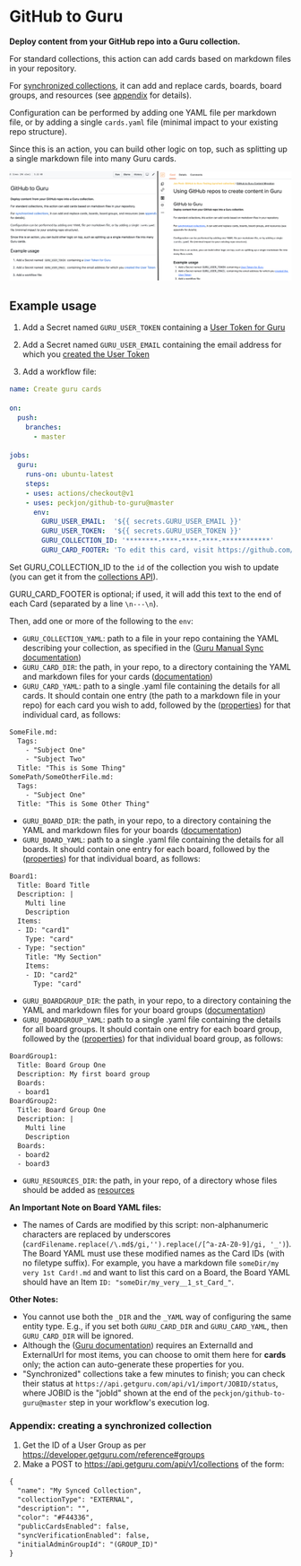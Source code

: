 # GitHub to Guru

**Deploy content from your GitHub repo into a Guru collection.**

For standard collections, this action can add cards based on markdown files in your repository.

For [synchronized collections](https://help.getguru.com/articles/T8eX5e5c/Knowledge-Sync-Overview), it can add and replace cards, boards, board groups, and resources (see [appendix](#appendix-creating-a-synchronized-collection) for details).

Configuration can be performed by adding one YAML file per markdown file, or by adding a single `cards.yaml` file (minimal impact to your existing repo structure).

Since this is an action, you can build other logic on top, such as splitting up a single markdown file into many Guru cards.

![screenshot](github_to_guru.png)

## Example usage

1. Add a Secret named `GURU_USER_TOKEN` containing a [User Token for Guru](https://help.getguru.com/articles/XipkRKLi/Guru-API-Overview)

2. Add a Secret named `GURU_USER_EMAIL` containing the email address for which you [created the User Token](https://app.getguru.com/settings/api-access)

3. Add a workflow file:

```yaml
name: Create guru cards

on:
  push:
    branches:
      - master

jobs:
  guru:
    runs-on: ubuntu-latest
    steps:
    - uses: actions/checkout@v1
    - uses: peckjon/github-to-guru@master
      env:
        GURU_USER_EMAIL:  '${{ secrets.GURU_USER_EMAIL }}'
        GURU_USER_TOKEN:  '${{ secrets.GURU_USER_TOKEN }}'
        GURU_COLLECTION_ID: '********-****-****-****-************'
        GURU_CARD_FOOTER: 'To edit this card, visit https://github.com/${{ github.repository }}"';
```

Set GURU_COLLECTION_ID to the `id` of the collection you wish to update (you can get it from the [collections API](https://api.getguru.com/api/v1/collections)).

GURU_CARD_FOOTER is optional; if used, it will add this text to the end of each Card (separated by a line `\n---\n`).

Then, add one or more of the following to the `env`:

- `GURU_COLLECTION_YAML`: path to a file in your repo containing the YAML describing your collection, as specified in the ([Guru Manual Sync documentation](https://developer.getguru.com/docs/guru-sync-manual-api#root-directory))
- `GURU_CARD_DIR`: the path, in your repo, to a directory containing the YAML and markdown files for your cards ([documentation](https://developer.getguru.com/docs/guru-sync-manual-api#cards))
- `GURU_CARD_YAML`: path to a single .yaml file containing the details for all cards. It should contain one entry (the path to a markdown file in your repo) for each card you wish to add, followed by the ([properties](https://developer.getguru.com/docs/guru-sync-manual-api#cards)) for that individual card, as follows:
```
SomeFile.md: 
  Tags: 
    - "Subject One"
    - "Subject Two"
  Title: "This is Some Thing"
SomePath/SomeOtherFile.md: 
  Tags: 
    - "Subject One"
  Title: "This is Some Other Thing"
```
- `GURU_BOARD_DIR`: the path, in your repo, to a directory containing the YAML and markdown files for your boards ([documentation](https://developer.getguru.com/docs/guru-sync-manual-api#boards))
- `GURU_BOARD_YAML`: path to a single .yaml file containing the details for all boards. It should contain one entry for each board, followed by the ([properties](https://developer.getguru.com/docs/guru-sync-manual-api#boards)) for that individual board, as follows:
```
Board1:
  Title: Board Title
  Description: |
    Multi line
    Description
  Items:
  - ID: "card1"
    Type: "card"
  - Type: "section"
    Title: "My Section"
    Items:
    - ID: "card2"
      Type: "card"
```
- `GURU_BOARDGROUP_DIR`: the path, in your repo, to a directory containing the YAML and markdown files for your board groups ([documentation](https://developer.getguru.com/docs/guru-sync-manual-api#board-groups))
- `GURU_BOARDGROUP_YAML`: path to a single .yaml file containing the details for all board groups. It should contain one entry for each board group, followed by the ([properties](https://developer.getguru.com/docs/guru-sync-manual-api#board-groups)) for that individual board group, as follows:
```
BoardGroup1:
  Title: Board Group One
  Description: My first board group
  Boards:
  - board1
BoardGroup2:
  Title: Board Group One
  Description: |
    Multi line
    Description
  Boards:
  - board2
  - board3
```
- `GURU_RESOURCES_DIR`: the path, in your repo, of a directory whose files should be added as [resources](https://developer.getguru.com/docs/guru-sync-manual-api#resources)

**An Important Note on Board YAML files:**

- The names of Cards are modified by this script: non-alphanumeric characters are replaced by underscores (`cardFilename.replace(/\.md$/gi,'').replace(/[^a-zA-Z0-9]/gi, '_')`). The Board YAML must use these modified names as the Card IDs (with no filetype suffix). For example, you have a markdown file `someDir/my very 1st Card!.md` and want to list this card on a Board, the Board YAML should have an Item `ID: "someDir/my_very__1_st_Card_"`.

**Other Notes:**

- You cannot use both the `_DIR` and the `_YAML` way of configuring the same entity type. E.g., if you set both `GURU_CARD_DIR` and `GURU_CARD_YAML`, then `GURU_CARD_DIR` will be ignored.
- Although the ([Guru documentation](https://developer.getguru.com/docs/guru-sync-manual-api)) requires an ExternalId and ExternalUrl for most items, you can choose to omit them here for **cards** only; the action can auto-generate these properties for you.
- "Synchronized" collections take a few minutes to finish; you can check their status at `https://api.getguru.com/api/v1/import/JOBID/status`, where JOBID is the "jobId" shown at the end of the `peckjon/github-to-guru@master` step in your workflow's execution log.

### Appendix: creating a synchronized collection

1. Get the ID of a User Group as per https://developer.getguru.com/reference#groups
2. Make a POST to https://api.getguru.com/api/v1/collections of the form:
```
{
  "name": "My Synced Collection",
  "collectionType": "EXTERNAL",
  "description": "",
  "color": "#F44336",
  "publicCardsEnabled": false,
  "syncVerificationEnabled": false,
  "initialAdminGroupId": "(GROUP_ID)"
}
```
